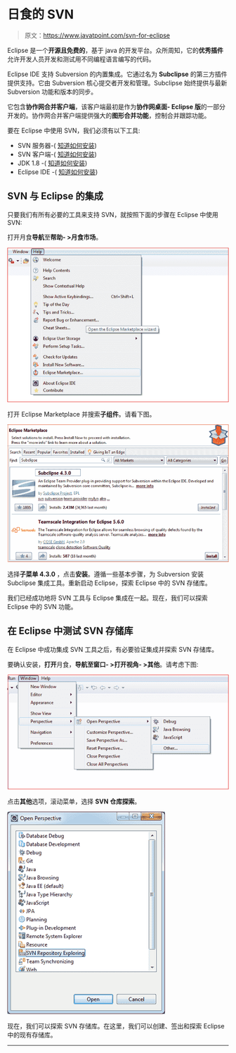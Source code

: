 # 日食的 SVN

> 原文：<https://www.javatpoint.com/svn-for-eclipse>

Eclipse 是一个**开源且免费的**，基于 java 的开发平台。众所周知，它的**优秀插件**允许开发人员开发和测试用不同编程语言编写的代码。

Eclipse IDE 支持 Subversion 的内置集成。它通过名为 **Subclipse** 的第三方插件提供支持。它由 Subversion 核心提交者开发和管理。Subclipse 始终提供与最新 Subversion 功能和版本的同步。

它包含**协作网合并客户端**，该客户端最初是作为**协作网桌面- Eclipse 版**的一部分开发的。协作网合并客户端提供强大的**图形合并功能**，控制合并跟踪功能。

要在 Eclipse 中使用 SVN，我们必须有以下工具:

*   SVN 服务器-( [知道如何安装](https://www.javatpoint.com/svn-installation-for-windows))
*   SVN 客户端-( [知道如何安装](https://www.javatpoint.com/tortoisesvn))
*   JDK 1.8 -( [知道如何安装](https://www.javatpoint.com/javafx-how-to-install-java))
*   Eclipse IDE -( [知道如何安装](https://www.javatpoint.com/javafx-how-to-install-eclipse))

## SVN 与 Eclipse 的集成

只要我们有所有必要的工具来支持 SVN，就按照下面的步骤在 Eclipse 中使用 SVN:

打开月食**导航**至**帮助- >月食市场**。

![SVN for Eclipse](img/2e0f75dacb6a27f9f28d444e157c03a1.png)

打开 Eclipse Marketplace 并搜索**子组件**。请看下图。

![SVN for Eclipse](img/3b811b48edf8aa0c8d2e5d0150c49d55.png)

选择**子菜单 4.3.0** ，点击**安装**。遵循一些基本步骤，为 Subversion 安装 Subclipse 集成工具。重新启动 Eclipse，探索 Eclipse 中的 SVN 存储库。

我们已经成功地将 SVN 工具与 Eclipse 集成在一起。现在，我们可以探索 Eclipse 中的 SVN 功能。

## 在 Eclipse 中测试 SVN 存储库

在 Eclipse 中成功集成 SVN 工具之后，有必要验证集成并探索 SVN 存储库。

要确认安装，**打开**月食，**导航至窗口- >打开视角- >其他**。请考虑下图:

![SVN for Eclipse](img/82936891c0841b8cb2b69b029c62cf45.png)

点击**其他**选项，滚动菜单，选择 **SVN 仓库探索**。

![SVN for Eclipse](img/38f1bb2f959f043e991f60c839995211.png)

现在，我们可以探索 SVN 存储库。在这里，我们可以创建、签出和探索 Eclipse 中的现有存储库。

* * *